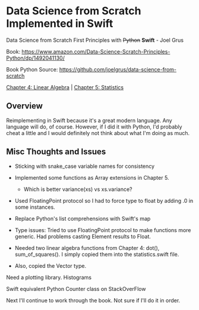 # Data Science from Scratch Implemented in Swift

Data Science from Scratch
First Principles with ~~Python~~ **Swift** - Joel Grus

Book: https://www.amazon.com/Data-Science-Scratch-Principles-Python/dp/1492041130/

Book Python Source: https://github.com/joelgrus/data-science-from-scratch

[Chapter 4: Linear Algebra](swift/linear_algebra.swift) | [Chapter 5: Statistics](swift/statistics.swift)


## Overview

Reimplementing in Swift because it's a great modern language.  Any language will do, of course. However, if I did it with Python, I'd probably cheat a little and I would definitely not think about what I'm doing as much.
 
 ## Misc Thoughts and Issues
 
 - Sticking with snake_case variable names for consistency
 - Implemented some functions as Array extensions in Chapter 5.
    - Which is better variance(xs) vs xs.variance?
 - Used FloatingPoint protocol so I had to force type to float by adding .0 in some instances.
 
 - Replace Python's list comprehensions with Swift's map
 
 - Type issues: Tried to use FloatingPoint protocol to make functions more generic.  Had problems casting Element results to Float.
 - Needed two linear algebra functions from Chapter 4: dot(), sum_of_squares().  I simply copied them into the statistics.swift file.
 - Also, copied the Vector type.
 
 Need a plotting library.  Histograms
 
 Swift equivalent Python Counter class on StackOverFlow
 
 Next I'll continue to work through the book.  Not sure if I'll do it in order.
 
